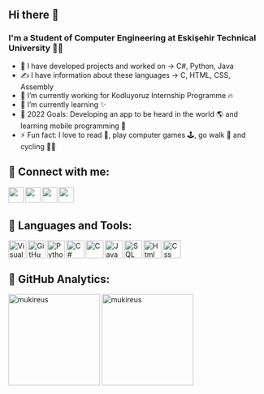 ## Hi there 👋

### I'm a Student of Computer Engineering at Eskişehir Technical University 👨‍🎓
- 🚀 I have developed projects and worked on -> C#, Python, Java
- ✍ I have information about these languages -> C, HTML, CSS, Assembly
- 🔭 I’m currently working for Kodluyoruz Internship Programme 🔥
- 🌱 I’m currently learning ✨
- 🥅 2022 Goals: Developing an app to be heard in the world 🌎 and learning mobile programming 🤖
- ⚡ Fun fact: I love to read 📘, play computer games 🕹️, go walk 🚶 and cycling 🚴‍♀️

## 🔗 Connect with me:

[<img align="left" width="30" src="https://simpleicons.org/icons/linkedin.svg" />][linkedin]
[<img align="left" width="30" src="https://simpleicons.org/icons/hackerrank.svg" />][hackerrank]
[<img align="left" width="30" src="https://simpleicons.org/icons/instagram.svg" />][instagram]
[<img align="left" width="30" src="https://simpleicons.org/icons/microsoftoutlook.svg" />][outlook]

[linkedin]: https://www.linkedin.com/in/emrecanoner/
[instagram]: https://www.instagram.com/emrecanonercom
[hackerrank]: hackerrank.com/emrecanoner
[outlook]: mailto:emrecanoner@outlook.com
<br />
<br />

## 🔧 Languages and Tools:

<img align="left" alt="Visual Studio Code" width="35px" src="https://simpleicons.org/icons/visualstudiocode.svg" />
<img align="left" alt="GitHub" width="35px" src="https://simpleicons.org/icons/github.svg" />
<img align="left" alt="Python" width="35px" src="https://simpleicons.org/icons/python.svg" />
<img align="left" alt="C#" width="35px" src="https://simpleicons.org/icons/csharp.svg" />
<img align="left" alt="C" width="35px" src="https://simpleicons.org/icons/c.svg" />
<img align="left" alt="Java" width="35px" src="https://simpleicons.org/icons/java.svg" />
<img align="left" alt="SQL" width="35px" src="https://simpleicons.org/icons/sqlite.svg" />
<img align="left" alt="Html" width="35px" src="https://simpleicons.org/icons/html5.svg" />
<img align="left" alt="Css" width="35px" src="https://simpleicons.org/icons/css3.svg" />

<br />
<br />

## 🔧 GitHub Analytics:

 <img height="180em" align="center" src="https://github-readme-stats.vercel.app/api?username=Github_Kullanıcı_Adınız&show_icons=true&locale=en&theme=algolia&include_all_commits=true&count_private=true" alt="mukireus"/>
  <img height="180em" align="center" src="https://github-readme-stats.vercel.app/api/top-langs?username=Github_Kullanıcı_Adınız&show_icons=true&locale=en&layout=compact&langs_count=8&theme=algolia" alt="mukireus"/>
<!--
**emrecanoner/emrecanoner** is a ✨ _special_ ✨ repository because its `README.md` (this file) appears on your GitHub profile.

Here are some ideas to get you started:

- 🔭 I’m currently working on ...
- 🌱 I’m currently learning ...
- 👯 I’m looking to collaborate on ...
- 🤔 I’m looking for help with ...
- 💬 Ask me about ...
- 📫 How to reach me: ...
- 😄 Pronouns: ...
- ⚡ Fun fact: ...
-->

